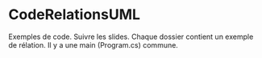 # CodeRelationsUML # 

Exemples de code. Suivre les slides.
Chaque dossier contient un exemple de rélation. Il y a une main (Program.cs) commune.
